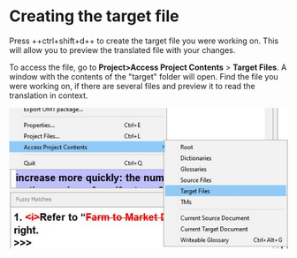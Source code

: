 # Creating the target file

Press ++ctrl+shift+d++ to create the target file you were working on. This will allow you to preview the translated file with your changes.

To access the file, go to **Project>Access Project Contents** > **Target Files**. A window with the contents of the "target" folder will open. Find the file you were working on, if there are several files and preview it to read the translation in context.

![](../_img/28_target_files.jpg)
